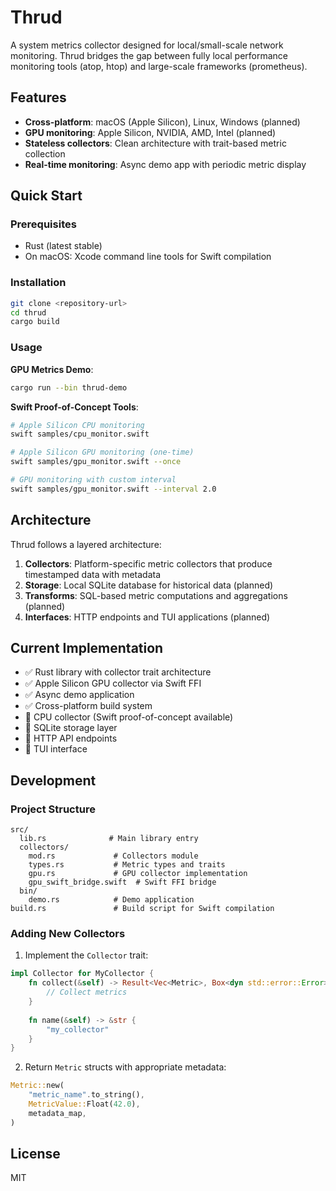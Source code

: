 # Thrud

A system metrics collector designed for local/small-scale network monitoring. Thrud bridges the gap between fully local performance monitoring tools (atop, htop) and large-scale frameworks (prometheus).

## Features

- **Cross-platform**: macOS (Apple Silicon), Linux, Windows (planned)
- **GPU monitoring**: Apple Silicon, NVIDIA, AMD, Intel (planned)
- **Stateless collectors**: Clean architecture with trait-based metric collection
- **Real-time monitoring**: Async demo app with periodic metric display

## Quick Start

### Prerequisites

- Rust (latest stable)
- On macOS: Xcode command line tools for Swift compilation

### Installation

```bash
git clone <repository-url>
cd thrud
cargo build
```

### Usage

**GPU Metrics Demo**:
```bash
cargo run --bin thrud-demo
```

**Swift Proof-of-Concept Tools**:
```bash
# Apple Silicon CPU monitoring
swift samples/cpu_monitor.swift

# Apple Silicon GPU monitoring (one-time)
swift samples/gpu_monitor.swift --once

# GPU monitoring with custom interval
swift samples/gpu_monitor.swift --interval 2.0
```

## Architecture

Thrud follows a layered architecture:

1. **Collectors**: Platform-specific metric collectors that produce timestamped data with metadata
2. **Storage**: Local SQLite database for historical data (planned)
3. **Transforms**: SQL-based metric computations and aggregations (planned)
4. **Interfaces**: HTTP endpoints and TUI applications (planned)

## Current Implementation

- ✅ Rust library with collector trait architecture
- ✅ Apple Silicon GPU collector via Swift FFI
- ✅ Async demo application
- ✅ Cross-platform build system
- 🚧 CPU collector (Swift proof-of-concept available)
- 🚧 SQLite storage layer
- 🚧 HTTP API endpoints
- 🚧 TUI interface

## Development

### Project Structure

```
src/
  lib.rs              # Main library entry
  collectors/
    mod.rs             # Collectors module
    types.rs           # Metric types and traits
    gpu.rs             # GPU collector implementation
    gpu_swift_bridge.swift  # Swift FFI bridge
  bin/
    demo.rs            # Demo application
build.rs               # Build script for Swift compilation
```

### Adding New Collectors

1. Implement the `Collector` trait:
```rust
impl Collector for MyCollector {
    fn collect(&self) -> Result<Vec<Metric>, Box<dyn std::error::Error>> {
        // Collect metrics
    }
    
    fn name(&self) -> &str {
        "my_collector"
    }
}
```

2. Return `Metric` structs with appropriate metadata:
```rust
Metric::new(
    "metric_name".to_string(),
    MetricValue::Float(42.0),
    metadata_map,
)
```

## License

MIT